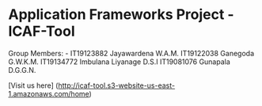 # Application Frameworks Project - ICAF-Tool

Group Members: - 
IT19123882	Jayawardena W.A.M.
IT19122038	Ganegoda G.W.K.M.
IT19134772	Imbulana Liyanage D.S.I
IT19081076	Gunapala D.G.G.N.

[Visit us here] (http://icaf-tool.s3-website-us-east-1.amazonaws.com/home)
